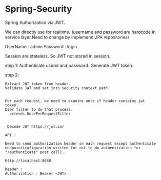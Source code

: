 # Spring-Security

Spring Authorization via JWT.

We can directly use for realtime.
(username and password are hardcode in service layer.Need to change by implememt JPA repositories)

UserName : admin
Password : login

Session are stateless. 
So JWT not stored in session.

step 1:
	 Authenticate userid and password.
	 Generate JWT token.

step 2:
	
	Extract JWT token from header.
	Validate JWT and set into security context path.
	
   
	For each request, we need to examine once if header contains jwt token.
	User filter to do that process.
	  extends OncePerRequestFilter
	  
	  
	 Decode JWT https://jwt.io/
	 
	API :
	
	Need to send authorization header on each request except authenticate endpoint(cofiguration written for not to do authentication for "/authenticate" post call).
	
	http://localhost:8080
	
	header :
	Authorization : Bearer <JWT>